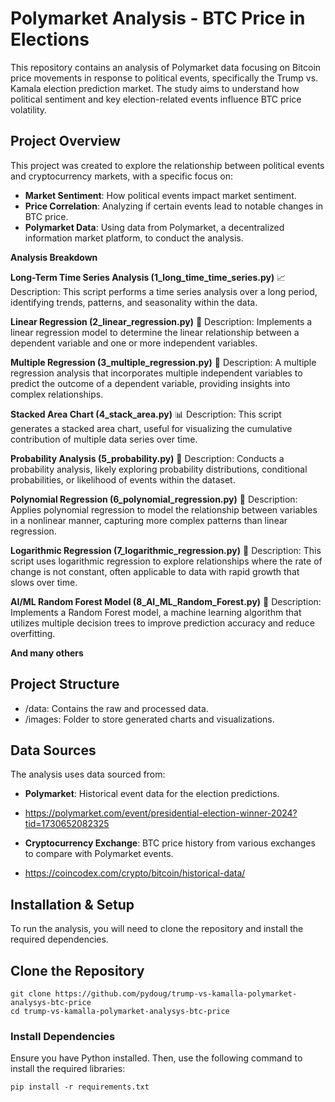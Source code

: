 # Polymarket Analysis - BTC Price in Elections

This repository contains an analysis of Polymarket data focusing on Bitcoin price movements in response to political events, specifically the Trump vs. Kamala election prediction market. The study aims to understand how political sentiment and key election-related events influence BTC price volatility.

## Project Overview

This project was created to explore the relationship between political events and cryptocurrency markets, with a specific focus on:

- **Market Sentiment**: How political events impact market sentiment.
- **Price Correlation**: Analyzing if certain events lead to notable changes in BTC price.
- **Polymarket Data**: Using data from Polymarket, a decentralized information market platform, to conduct the analysis.

**Analysis Breakdown**

**Long-Term Time Series Analysis (1_long_time_time_series.py)**
📈 Description: This script performs a time series analysis over a long period, identifying trends, patterns, and seasonality within the data.

**Linear Regression (2_linear_regression.py)**
🔹 Description: Implements a linear regression model to determine the linear relationship between a dependent variable and one or more independent variables.

**Multiple Regression (3_multiple_regression.py)**
🔹 Description: A multiple regression analysis that incorporates multiple independent variables to predict the outcome of a dependent variable, providing insights into complex relationships.

**Stacked Area Chart (4_stack_area.py)**
📊 Description: This script generates a stacked area chart, useful for visualizing the cumulative contribution of multiple data series over time.

**Probability Analysis (5_probability.py)**
🔹 Description: Conducts a probability analysis, likely exploring probability distributions, conditional probabilities, or likelihood of events within the dataset.

**Polynomial Regression (6_polynomial_regression.py)**
🔹 Description: Applies polynomial regression to model the relationship between variables in a nonlinear manner, capturing more complex patterns than linear regression.

**Logarithmic Regression (7_logarithmic_regression.py)**
🔹 Description: This script uses logarithmic regression to explore relationships where the rate of change is not constant, often applicable to data with rapid growth that slows over time.

**AI/ML Random Forest Model (8_AI_ML_Random_Forest.py)**
🌲 Description: Implements a Random Forest model, a machine learning algorithm that utilizes multiple decision trees to improve prediction accuracy and reduce overfitting.

**And many others**

## Project Structure
- /data: Contains the raw and processed data.
- /images: Folder to store generated charts and visualizations.

## Data Sources

The analysis uses data sourced from:
- **Polymarket**: Historical event data for the election predictions.
- https://polymarket.com/event/presidential-election-winner-2024?tid=1730652082325
  
- **Cryptocurrency Exchange**: BTC price history from various exchanges to compare with Polymarket events.
- https://coincodex.com/crypto/bitcoin/historical-data/

## Installation & Setup

To run the analysis, you will need to clone the repository and install the required dependencies.

## Clone the Repository

```
git clone https://github.com/pydoug/trump-vs-kamalla-polymarket-analysys-btc-price
cd trump-vs-kamalla-polymarket-analysys-btc-price
```
### Install Dependencies
Ensure you have Python installed. Then, use the following command to install the required libraries:
```
pip install -r requirements.txt
```



